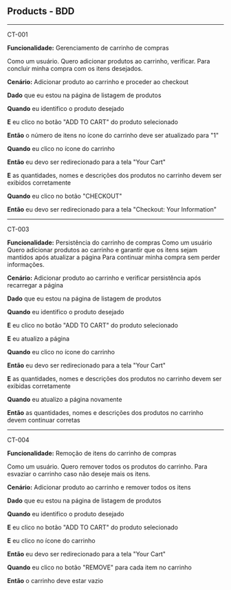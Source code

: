 ## Products - BDD

---
CT-001

**Funcionalidade:** Gerenciamento de carrinho de compras

Como um usuário. 
Quero adicionar produtos ao carrinho, verificar.
Para concluir minha compra com os itens desejados.

**Cenário:** Adicionar produto ao carrinho e proceder ao checkout

**Dado** que eu estou na página de listagem de produtos

**Quando** eu identifico o produto desejado

**E** eu clico no botão "ADD TO CART" do produto selecionado

**Então** o número de itens no ícone do carrinho deve ser atualizado para "1"

**Quando** eu clico no ícone do carrinho

**Então** eu devo ser redirecionado para a tela "Your Cart"

**E** as quantidades, nomes e descrições dos produtos no carrinho devem ser exibidos corretamente

**Quando** eu clico no botão "CHECKOUT"

**Então** eu devo ser redirecionado para a tela "Checkout: Your Information"

---
CT-003

**Funcionalidade:** Persistência do carrinho de compras
Como um usuário
Quero adicionar produtos ao carrinho e garantir que os itens sejam mantidos após atualizar a página
Para continuar minha compra sem perder informações.

**Cenário:** Adicionar produto ao carrinho e verificar persistência após recarregar a página

**Dado** que eu estou na página de listagem de produtos

**Quando** eu identifico o produto desejado

**E** eu clico no botão "ADD TO CART" do produto selecionado

**E** eu atualizo a página

**Quando** eu clico no ícone do carrinho

**Então** eu devo ser redirecionado para a tela "Your Cart"

**E** as quantidades, nomes e descrições dos produtos no carrinho devem ser exibidas corretamente

**Quando** eu atualizo a página novamente

**Então** as quantidades, nomes e descrições dos produtos no carrinho devem continuar corretas

---
CT-004

**Funcionalidade:** Remoção de itens do carrinho de compras

Como um usuário.
Quero remover todos os produtos do carrinho.
Para esvaziar o carrinho caso não deseje mais os itens.

**Cenário:** Adicionar produto ao carrinho e remover todos os itens

**Dado** que eu estou na página de listagem de produtos

**Quando** eu identifico o produto desejado

**E** eu clico no botão "ADD TO CART" do produto selecionado

**E** eu clico no ícone do carrinho

**Então** eu devo ser redirecionado para a tela "Your Cart"

**Quando** eu clico no botão "REMOVE" para cada item no carrinho

**Então** o carrinho deve estar vazio